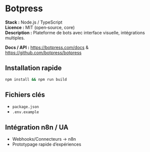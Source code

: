 # Botpress

**Stack :** Node.js / TypeScript  
**Licence :** MIT (open‑source, core)  
**Description :** Plateforme de bots avec interface visuelle, intégrations multiples.

**Docs / API :** https://botpress.com/docs & https://github.com/botpress/botpress

## Installation rapide
```bash
npm install && npm run build
```

## Fichiers clés
- `package.json`
- `.env.example`

## Intégration n8n / UA
- Webhooks/Connecteurs → n8n
- Prototypage rapide d’expériences
